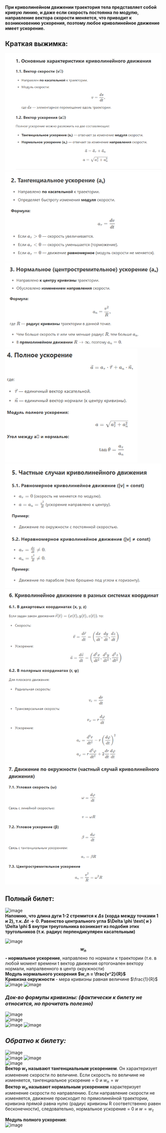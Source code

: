 **При криволинейном движении траектория тела представляет собой кривую линию, и даже если скорость постоянна по модулю, направление вектора скорости меняется, что приводит к возникновению ускорения, поэтому любое криволинейное движение имеет ускорение.**
## Краткая выжимка:  
![alt text](image.png)  
![alt text](image-1.png)  
![  ](image-2.png)  
![alt text](image-3.png)
![  ](image-4.png)  
![alt text](image-5.png)  
![  ](image-6.png)

 ## Полный билет:  
![image](https://github.com/user-attachments/assets/cc0c4b4e-5f56-4029-85e4-814751d4ca7d)  
**Напомню, что длина дуги 1-2 стремится к $\Delta s$   (хорда между точками 1 и 2), т.к. $\Delta t \rightarrow 0$. Равенство центрального угла $\Delta \phi \text{ и } \Delta \phi $ внутри треугольника возникает из подобия этих тругольников (т.к. радиус перпендикулярен касательным)**  
  
  ![image](https://github.com/user-attachments/assets/66a71a5e-2266-41b1-8e53-95b089b36a4e)  
**$$w_n$$ - нормальное ускорение**, направлено по нормали к траектории (т.е. в любой момент времени t вектор движения ортогонален вектору нормали, напралвенного в центр окружности)  
**Модуль нормального ускорения $w_n = \frac{v^2}{R}$**  
**Кривизна окружности** - мера кривизны равная величине  $\frac{1}{R}$  
![image](https://github.com/user-attachments/assets/e01cc5da-c17e-46dc-990e-164c3d49c64f)
![image](https://github.com/user-attachments/assets/2091eab7-dfc0-45f5-b7d7-5bb890d4cb55)  
### ***Док-во формулы кривизны: (фактически к билету не относится, но прочитать полезно)***  
![image](https://github.com/user-attachments/assets/2091eab7-dfc0-45f5-b7d7-5bb890d4cb55)  
![image](https://github.com/user-attachments/assets/d70698df-236c-468f-86fd-09b6f8637d39)  
![image](https://github.com/user-attachments/assets/7c8ed80c-efa4-460c-ba63-c06a6f885d71)
![image](https://github.com/user-attachments/assets/2091eab7-dfc0-45f5-b7d7-5bb890d4cb55)  
## ***Обратно к билету:***   
![image](https://github.com/user-attachments/assets/e28134b9-6cf3-4d8f-b4da-f6ec9307ffd2)  
![image](https://github.com/user-attachments/assets/095a901b-c501-4f74-b903-634ec17fd247)
![image](https://github.com/user-attachments/assets/b4aa9425-4b2d-4cff-aa76-42ff76a9fe62)  
![image](https://github.com/user-attachments/assets/80016d82-e309-4141-8a8d-f05ba9857d4e)  
**Вектор $w_\tau$ называют тангенциальным ускорением**. Он характеризует изменение скорости по величине. Если скорость по величине не изменяется, тангенциальное ускорение = 0 и $w_n=w$  
**Вектор $w_n$ называют нормальным ускорением** характеризует изменение скорости по направлению. Если направление скорости не изменяется, движение происходит по прямолинейной траектории, кривизна прямой равна нулю (радиус кривизны R соответственно равен бесконечности), следовательно, нормальное ускорение = 0 и $w=w_\tau$  

**Модуль полного ускорения**:  
![image](https://github.com/user-attachments/assets/27301821-b26d-4de4-9700-3cbafae126b9)  
